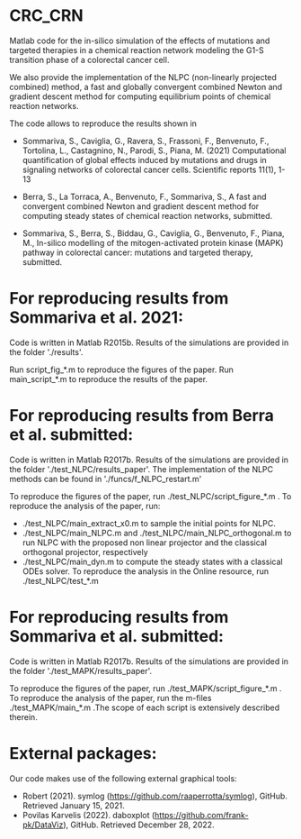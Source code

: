 # CRC_CRN

Matlab code for the in-silico simulation of the effects of mutations and targeted therapies in a chemical reaction network modeling the G1-S transition phase of a colorectal cancer cell.

We also provide the implementation of the NLPC (non-linearly projected combined) method, a fast and globally convergent combined Newton and gradient descent method for computing equilibrium points of chemical reaction networks.

The code allows to reproduce the results shown in 

* Sommariva, S., Caviglia, G., Ravera, S., Frassoni, F., Benvenuto, F., Tortolina, L., Castagnino, N., Parodi, S., Piana, M. (2021) Computational quantification of global effects induced by mutations and drugs in signaling networks of colorectal cancer cells. Scientific reports 11(1), 1-13

* Berra, S., La Torraca, A., Benvenuto, F., Sommariva, S., A fast and convergent combined Newton and gradient descent method for computing steady states of chemical reaction networks, submitted.

* Sommariva, S., Berra, S., Biddau, G., Caviglia, G., Benvenuto, F., Piana, M., In-silico modelling of the mitogen-activated protein kinase (MAPK) pathway in colorectal cancer: mutations and targeted therapy, submitted.

# For reproducing results from Sommariva et al. 2021:

Code is written in Matlab R2015b.
Results of the simulations are provided in the folder './results'.

Run script_fig_\*.m to reproduce the figures of the paper. 
Run main_script_\*.m to reproduce the results of the paper.

# For reproducing results from Berra et al. submitted:

Code is written in Matlab R2017b.
Results of the simulations are provided in the folder './test_NLPC/results_paper'.
The implementation of the NLPC methods can be found in './funcs/f_NLPC_restart.m'

To reproduce the figures of the paper, run ./test_NLPC/script_figure_\*.m .
To reproduce the analysis of the paper, run:
* ./test_NLPC/main_extract_x0.m to sample the initial points for NLPC.
* ./test_NLPC/main_NLPC.m and ./test_NLPC/main_NLPC_orthogonal.m to run NLPC with the proposed non linear projector and the classical orthogonal projector, respectively
* ./test_NLPC/main_dyn.m to compute the steady states with a classical ODEs solver.
To reproduce the analysis in the Online resource, run ./test_NLPC/test_\*.m

# For reproducing results from Sommariva et al. submitted:

Code is written in Matlab R2017b.
Results of the simulations are provided in the folder './test_MAPK/results_paper'.

To reproduce the figures of the paper, run ./test_MAPK/script_figure_\*.m .
To reproduce the analysis of the paper, run the m-files ./test_MAPK/main_\*.m .The scope of each script is extensively described therein.

# External packages:

Our code makes use of the following external graphical tools:
* Robert (2021). symlog (https://github.com/raaperrotta/symlog), GitHub. Retrieved January 15, 2021.
* Povilas Karvelis (2022). daboxplot (https://github.com/frank-pk/DataViz), GitHub. Retrieved December 28, 2022.
